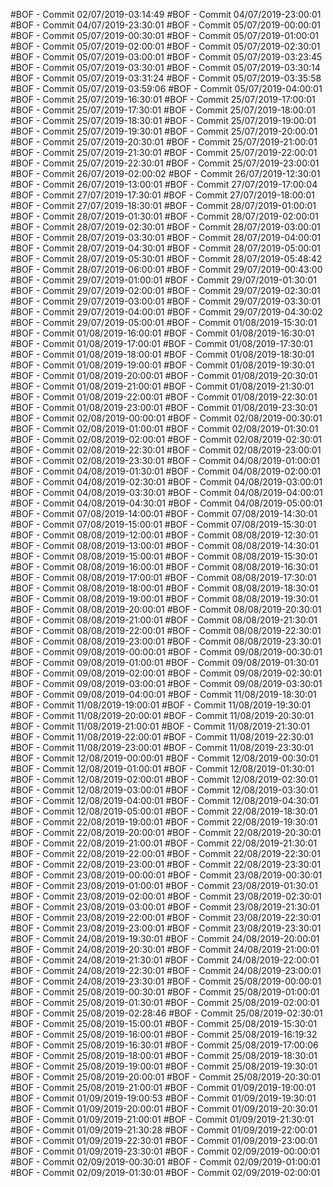 #BOF - Commit 02/07/2019-03:14:49
#BOF - Commit 04/07/2019-23:00:01
#BOF - Commit 04/07/2019-23:30:01
#BOF - Commit 05/07/2019-00:00:01
#BOF - Commit 05/07/2019-00:30:01
#BOF - Commit 05/07/2019-01:00:01
#BOF - Commit 05/07/2019-02:00:01
#BOF - Commit 05/07/2019-02:30:01
#BOF - Commit 05/07/2019-03:00:01
#BOF - Commit 05/07/2019-03:23:45
#BOF - Commit 05/07/2019-03:30:01
#BOF - Commit 05/07/2019-03:30:14
#BOF - Commit 05/07/2019-03:31:24
#BOF - Commit 05/07/2019-03:35:58
#BOF - Commit 05/07/2019-03:59:06
#BOF - Commit 05/07/2019-04:00:01
#BOF - Commit 25/07/2019-16:30:01
#BOF - Commit 25/07/2019-17:00:01
#BOF - Commit 25/07/2019-17:30:01
#BOF - Commit 25/07/2019-18:00:01
#BOF - Commit 25/07/2019-18:30:01
#BOF - Commit 25/07/2019-19:00:01
#BOF - Commit 25/07/2019-19:30:01
#BOF - Commit 25/07/2019-20:00:01
#BOF - Commit 25/07/2019-20:30:01
#BOF - Commit 25/07/2019-21:00:01
#BOF - Commit 25/07/2019-21:30:01
#BOF - Commit 25/07/2019-22:00:01
#BOF - Commit 25/07/2019-22:30:01
#BOF - Commit 25/07/2019-23:00:01
#BOF - Commit 26/07/2019-02:00:02
#BOF - Commit 26/07/2019-12:30:01
#BOF - Commit 26/07/2019-13:00:01
#BOF - Commit 27/07/2019-17:00:04
#BOF - Commit 27/07/2019-17:30:01
#BOF - Commit 27/07/2019-18:00:01
#BOF - Commit 27/07/2019-18:30:01
#BOF - Commit 28/07/2019-01:00:01
#BOF - Commit 28/07/2019-01:30:01
#BOF - Commit 28/07/2019-02:00:01
#BOF - Commit 28/07/2019-02:30:01
#BOF - Commit 28/07/2019-03:00:01
#BOF - Commit 28/07/2019-03:30:01
#BOF - Commit 28/07/2019-04:00:01
#BOF - Commit 28/07/2019-04:30:01
#BOF - Commit 28/07/2019-05:00:01
#BOF - Commit 28/07/2019-05:30:01
#BOF - Commit 28/07/2019-05:48:42
#BOF - Commit 28/07/2019-06:00:01
#BOF - Commit 29/07/2019-00:43:00
#BOF - Commit 29/07/2019-01:00:01
#BOF - Commit 29/07/2019-01:30:01
#BOF - Commit 29/07/2019-02:00:01
#BOF - Commit 29/07/2019-02:30:01
#BOF - Commit 29/07/2019-03:00:01
#BOF - Commit 29/07/2019-03:30:01
#BOF - Commit 29/07/2019-04:00:01
#BOF - Commit 29/07/2019-04:30:02
#BOF - Commit 29/07/2019-05:00:01
#BOF - Commit 01/08/2019-15:30:01
#BOF - Commit 01/08/2019-16:00:01
#BOF - Commit 01/08/2019-16:30:01
#BOF - Commit 01/08/2019-17:00:01
#BOF - Commit 01/08/2019-17:30:01
#BOF - Commit 01/08/2019-18:00:01
#BOF - Commit 01/08/2019-18:30:01
#BOF - Commit 01/08/2019-19:00:01
#BOF - Commit 01/08/2019-19:30:01
#BOF - Commit 01/08/2019-20:00:01
#BOF - Commit 01/08/2019-20:30:01
#BOF - Commit 01/08/2019-21:00:01
#BOF - Commit 01/08/2019-21:30:01
#BOF - Commit 01/08/2019-22:00:01
#BOF - Commit 01/08/2019-22:30:01
#BOF - Commit 01/08/2019-23:00:01
#BOF - Commit 01/08/2019-23:30:01
#BOF - Commit 02/08/2019-00:00:01
#BOF - Commit 02/08/2019-00:30:01
#BOF - Commit 02/08/2019-01:00:01
#BOF - Commit 02/08/2019-01:30:01
#BOF - Commit 02/08/2019-02:00:01
#BOF - Commit 02/08/2019-02:30:01
#BOF - Commit 02/08/2019-22:30:01
#BOF - Commit 02/08/2019-23:00:01
#BOF - Commit 02/08/2019-23:30:01
#BOF - Commit 04/08/2019-01:00:01
#BOF - Commit 04/08/2019-01:30:01
#BOF - Commit 04/08/2019-02:00:01
#BOF - Commit 04/08/2019-02:30:01
#BOF - Commit 04/08/2019-03:00:01
#BOF - Commit 04/08/2019-03:30:01
#BOF - Commit 04/08/2019-04:00:01
#BOF - Commit 04/08/2019-04:30:01
#BOF - Commit 04/08/2019-05:00:01
#BOF - Commit 07/08/2019-14:00:01
#BOF - Commit 07/08/2019-14:30:01
#BOF - Commit 07/08/2019-15:00:01
#BOF - Commit 07/08/2019-15:30:01
#BOF - Commit 08/08/2019-12:00:01
#BOF - Commit 08/08/2019-12:30:01
#BOF - Commit 08/08/2019-13:00:01
#BOF - Commit 08/08/2019-14:30:01
#BOF - Commit 08/08/2019-15:00:01
#BOF - Commit 08/08/2019-15:30:01
#BOF - Commit 08/08/2019-16:00:01
#BOF - Commit 08/08/2019-16:30:01
#BOF - Commit 08/08/2019-17:00:01
#BOF - Commit 08/08/2019-17:30:01
#BOF - Commit 08/08/2019-18:00:01
#BOF - Commit 08/08/2019-18:30:01
#BOF - Commit 08/08/2019-19:00:01
#BOF - Commit 08/08/2019-19:30:01
#BOF - Commit 08/08/2019-20:00:01
#BOF - Commit 08/08/2019-20:30:01
#BOF - Commit 08/08/2019-21:00:01
#BOF - Commit 08/08/2019-21:30:01
#BOF - Commit 08/08/2019-22:00:01
#BOF - Commit 08/08/2019-22:30:01
#BOF - Commit 08/08/2019-23:00:01
#BOF - Commit 08/08/2019-23:30:01
#BOF - Commit 09/08/2019-00:00:01
#BOF - Commit 09/08/2019-00:30:01
#BOF - Commit 09/08/2019-01:00:01
#BOF - Commit 09/08/2019-01:30:01
#BOF - Commit 09/08/2019-02:00:01
#BOF - Commit 09/08/2019-02:30:01
#BOF - Commit 09/08/2019-03:00:01
#BOF - Commit 09/08/2019-03:30:01
#BOF - Commit 09/08/2019-04:00:01
#BOF - Commit 11/08/2019-18:30:01
#BOF - Commit 11/08/2019-19:00:01
#BOF - Commit 11/08/2019-19:30:01
#BOF - Commit 11/08/2019-20:00:01
#BOF - Commit 11/08/2019-20:30:01
#BOF - Commit 11/08/2019-21:00:01
#BOF - Commit 11/08/2019-21:30:01
#BOF - Commit 11/08/2019-22:00:01
#BOF - Commit 11/08/2019-22:30:01
#BOF - Commit 11/08/2019-23:00:01
#BOF - Commit 11/08/2019-23:30:01
#BOF - Commit 12/08/2019-00:00:01
#BOF - Commit 12/08/2019-00:30:01
#BOF - Commit 12/08/2019-01:00:01
#BOF - Commit 12/08/2019-01:30:01
#BOF - Commit 12/08/2019-02:00:01
#BOF - Commit 12/08/2019-02:30:01
#BOF - Commit 12/08/2019-03:00:01
#BOF - Commit 12/08/2019-03:30:01
#BOF - Commit 12/08/2019-04:00:01
#BOF - Commit 12/08/2019-04:30:01
#BOF - Commit 12/08/2019-05:00:01
#BOF - Commit 22/08/2019-18:30:01
#BOF - Commit 22/08/2019-19:00:01
#BOF - Commit 22/08/2019-19:30:01
#BOF - Commit 22/08/2019-20:00:01
#BOF - Commit 22/08/2019-20:30:01
#BOF - Commit 22/08/2019-21:00:01
#BOF - Commit 22/08/2019-21:30:01
#BOF - Commit 22/08/2019-22:00:01
#BOF - Commit 22/08/2019-22:30:01
#BOF - Commit 22/08/2019-23:00:01
#BOF - Commit 22/08/2019-23:30:01
#BOF - Commit 23/08/2019-00:00:01
#BOF - Commit 23/08/2019-00:30:01
#BOF - Commit 23/08/2019-01:00:01
#BOF - Commit 23/08/2019-01:30:01
#BOF - Commit 23/08/2019-02:00:01
#BOF - Commit 23/08/2019-02:30:01
#BOF - Commit 23/08/2019-03:00:01
#BOF - Commit 23/08/2019-21:30:01
#BOF - Commit 23/08/2019-22:00:01
#BOF - Commit 23/08/2019-22:30:01
#BOF - Commit 23/08/2019-23:00:01
#BOF - Commit 23/08/2019-23:30:01
#BOF - Commit 24/08/2019-19:30:01
#BOF - Commit 24/08/2019-20:00:01
#BOF - Commit 24/08/2019-20:30:01
#BOF - Commit 24/08/2019-21:00:01
#BOF - Commit 24/08/2019-21:30:01
#BOF - Commit 24/08/2019-22:00:01
#BOF - Commit 24/08/2019-22:30:01
#BOF - Commit 24/08/2019-23:00:01
#BOF - Commit 24/08/2019-23:30:01
#BOF - Commit 25/08/2019-00:00:01
#BOF - Commit 25/08/2019-00:30:01
#BOF - Commit 25/08/2019-01:00:01
#BOF - Commit 25/08/2019-01:30:01
#BOF - Commit 25/08/2019-02:00:01
#BOF - Commit 25/08/2019-02:28:46
#BOF - Commit 25/08/2019-02:30:01
#BOF - Commit 25/08/2019-15:00:01
#BOF - Commit 25/08/2019-15:30:01
#BOF - Commit 25/08/2019-16:00:01
#BOF - Commit 25/08/2019-16:19:32
#BOF - Commit 25/08/2019-16:30:01
#BOF - Commit 25/08/2019-17:00:06
#BOF - Commit 25/08/2019-18:00:01
#BOF - Commit 25/08/2019-18:30:01
#BOF - Commit 25/08/2019-19:00:01
#BOF - Commit 25/08/2019-19:30:01
#BOF - Commit 25/08/2019-20:00:01
#BOF - Commit 25/08/2019-20:30:01
#BOF - Commit 25/08/2019-21:00:01
#BOF - Commit 01/09/2019-19:00:01
#BOF - Commit 01/09/2019-19:00:53
#BOF - Commit 01/09/2019-19:30:01
#BOF - Commit 01/09/2019-20:00:01
#BOF - Commit 01/09/2019-20:30:01
#BOF - Commit 01/09/2019-21:00:01
#BOF - Commit 01/09/2019-21:30:01
#BOF - Commit 01/09/2019-21:30:28
#BOF - Commit 01/09/2019-22:00:01
#BOF - Commit 01/09/2019-22:30:01
#BOF - Commit 01/09/2019-23:00:01
#BOF - Commit 01/09/2019-23:30:01
#BOF - Commit 02/09/2019-00:00:01
#BOF - Commit 02/09/2019-00:30:01
#BOF - Commit 02/09/2019-01:00:01
#BOF - Commit 02/09/2019-01:30:01
#BOF - Commit 02/09/2019-02:00:01
